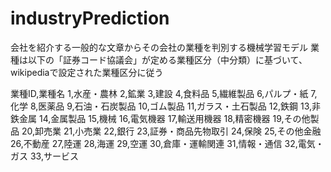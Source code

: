# industryPrediction
会社を紹介する一般的な文章からその会社の業種を判別する機械学習モデル
業種は以下の「証券コード協議会」が定める業種区分（中分類）に基づいて、wikipediaで設定された業種区分に従う

業種ID,業種名
1,水産・農林
2,鉱業
3,建設
4,食料品
5,繊維製品
6,パルプ・紙
7,化学
8,医薬品
9,石油・石炭製品
10,ゴム製品
11,ガラス・土石製品
12,鉄鋼
13,非鉄金属
14,金属製品
15,機械
16,電気機器
17,輸送用機器
18,精密機器
19,その他製品
20,卸売業
21,小売業
22,銀行
23,証券・商品先物取引
24,保険
25,その他金融
26,不動産
27,陸運
28,海運
29,空運
30,倉庫・運輸関連
31,情報・通信
32,電気・ガス
33,サービス
